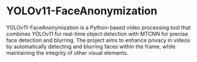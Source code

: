 # YOLOv11-FaceAnonymization
 YOLOv11-FaceAnonymization is a Python-based video processing tool that combines YOLOv11 for real-time object detection with MTCNN for precise face detection and blurring. The project aims to enhance privacy in videos by automatically detecting and blurring faces within the frame, while maintaining the integrity of other visual elements.
